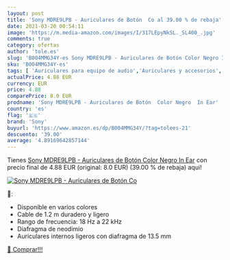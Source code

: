 ```yaml
---
layout: post
title: 'Sony MDRE9LPB - Auriculares de Botón  Co al 39.00 % de rebaja'
date: 2021-03-20 00:54:11
image: 'https://m.media-amazon.com/images/I/317LEpyNkSL._SL400_.jpg'
comments: true
category: ofertas
author: 'tole.es'
slug: 'B004MMG34Y-es Sony MDRE9LPB - Auriculares de Botón Color Negro In Ear'
sku: 'B004MMG34Y-es'
tags: [ 'Auriculares para equipo de audio','Auriculares y accesorios','Electrónica','auriculares','sony', ]
actualPrice: 4.88 EUR
currency: EUR
price: 4.88
comparePrice: 8.0 EUR
prodname: 'Sony MDRE9LPB - Auriculares de Botón  Color Negro  In Ear'
country: 'es'
flag: '🇪🇸'
brand: 'Sony'
buyurl: 'https://www.amazon.es/dp/B004MMG34Y/?tag=tolees-21'
descuento: '39.00'
average: '4.89169642857144'
---
```


Tienes [Sony MDRE9LPB - Auriculares de Botón  Color Negro  In Ear](https://www.amazon.es/dp/B004MMG34Y/?tag=tolees-21) con precio final de  4.88 EUR (original: 8.0 EUR) (39.00 %  de rebaja) aqui!

[![Sony MDRE9LPB - Auriculares de Botón  Co](https://m.media-amazon.com/images/I/317LEpyNkSL._SL400_.jpg)](https://www.amazon.es/dp/B004MMG34Y/?tag=tolees-21)

🔎:

- Disponible en varios colores
- Cable de 1.2 m duradero y ligero
- Rango de frecuencia: 18 Hz a 22 kHz
- Diafragma de neodimio
- Auriculares internos ligeros con diafragma de 13.5 mm

[🛒 Comprar!!!](https://www.amazon.es/dp/B004MMG34Y/?tag=tolees-21)
